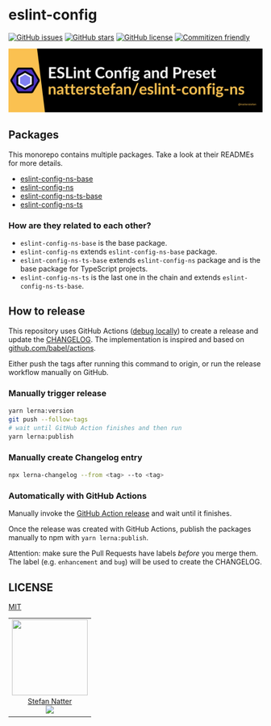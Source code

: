 # eslint-config

[![GitHub issues](https://img.shields.io/github/issues/natterstefan/eslint-config-ns)](https://github.com/natterstefan/eslint-config-ns/issues)
[![GitHub stars](https://img.shields.io/github/stars/natterstefan/eslint-config-ns)](https://github.com/natterstefan/eslint-config-ns/stargazers)
[![GitHub license](https://img.shields.io/github/license/natterstefan/eslint-config-ns)](https://github.com/natterstefan/eslint-config-ns/blob/main/LICENSE)
[![Commitizen friendly](https://img.shields.io/badge/commitizen-friendly-brightgreen.svg)](http://commitizen.github.io/cz-cli/)

![natterstefan/eslint-config-ns](./assets/github.png)

## Packages

This monorepo contains multiple packages. Take a look at their READMEs for more
details.

- [eslint-config-ns-base](./packages/eslint-config-ns-base/README.md)
- [eslint-config-ns](./packages/eslint-config-ns/README.md)
- [eslint-config-ns-ts-base](./packages/eslint-config-ns-ts-base/README.md)
- [eslint-config-ns-ts](./packages/eslint-config-ns-ts/README.md)

### How are they related to each other?

- `eslint-config-ns-base` is the base package.
- `eslint-config-ns` extends `eslint-config-ns-base` package.
- `eslint-config-ns-ts-base` extends `eslint-config-ns` package and is the base
  package for TypeScript projects.
- `eslint-config-ns-ts` is the last one in the chain and extends
  `eslint-config-ns-ts-base`.

## How to release

This repository uses GitHub Actions
([debug locally](https://github.com/nektos/act)) to create a release and update
the [CHANGELOG](CHANGELOG.md). The implementation is inspired and based on
[github.com/babel/actions](https://github.com/babel/actions/tree/bb571b895aa20aaa3ee4ef58adcde364416acc9a).

Either push the tags after running this command to origin, or run the release
workflow manually on GitHub.

### Manually trigger release

```bash
yarn lerna:version
git push --follow-tags
# wait until GitHub Action finishes and then run
yarn lerna:publish
```

### Manually create Changelog entry

```bash
npx lerna-changelog --from <tag> --to <tag>
```

### Automatically with GitHub Actions

Manually invoke the
[GitHub Action release](https://github.com/natterstefan/eslint-config-ns/actions/workflows/release.yml)
and wait until it finishes.

Once the release was created with GitHub Actions, publish the packages manually
to npm with `yarn lerna:publish`.

Attention: make sure the Pull Requests have labels _before_ you merge them. The
label (e.g. `enhancement` and `bug`) will be used to create the CHANGELOG.

## LICENSE

[MIT](LICENSE)

<!-- prettier-ignore-start -->
<!-- markdownlint-disable -->
<table>
  <tbody>
    <tr>
      <td align="center">
        <a href="https://github.com/natterstefan">
          <img width="150" height="150" src="https://github.com/natterstefan.png?v=3&s=150">
          </br>
          Stefan Natter
        </a>
        <div>
          <a href="https://twitter.com/natterstefan">
            <img src="https://img.shields.io/twitter/follow/natterstefan.svg?style=social&label=Follow" />
          </a>
        </div>
      </td>
    </tr>
  <tbody>
</table>
<!-- markdownlint-enable -->
<!-- prettier-ignore-end -->
